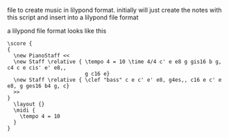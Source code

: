 file to create music in lilypond format.  initially will just create the notes with this script and insert into a lilypond file format

a lilypond file format looks like this

```\version "2.20.0"
\score {
{
  \new PianoStaff <<
  \new Staff \relative { \tempo 4 = 10 \time 4/4 c' e e8 g gis16 b g, c4 c e cis' e' e8,,
                         g c16 e}
  \new Staff \relative { \clef "bass" c e c' e' e8, g4es,, c16 e c' e e8, g ges16 b4 g, c}
  >>
}
  \layout {}
  \midi {
    \tempo 4 = 10
  }
}

